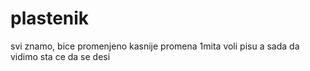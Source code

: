 # plastenik
svi znamo, bice promenjeno kasnije
promena 1mita voli pisu
a sada da vidimo sta ce da se desi
